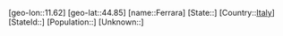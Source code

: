 ﻿---
location: [44.85,11.62]
type: City
tags:
- geo/City


SpocWebEntityId: 30156
isDeleted: false
confidential: public

---
[geo-lon::11.62]
[geo-lat::44.85]
[name::Ferrara]
[State::]
[Country::[Italy](geo/Continent/Europe/Italy.md)]
[StateId::]
[Population::]
[Unknown::]

